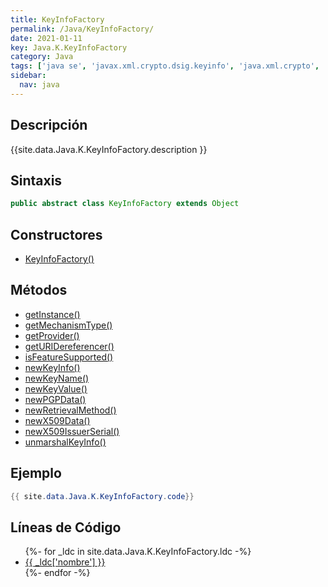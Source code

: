 ```yaml
---
title: KeyInfoFactory
permalink: /Java/KeyInfoFactory/
date: 2021-01-11
key: Java.K.KeyInfoFactory
category: Java
tags: ['java se', 'javax.xml.crypto.dsig.keyinfo', 'java.xml.crypto', 'clase java', 'Java 1.6']
sidebar: 
  nav: java
---
```


## Descripción
{{site.data.Java.K.KeyInfoFactory.description }}

## Sintaxis
~~~java
public abstract class KeyInfoFactory extends Object
~~~

## Constructores
* [KeyInfoFactory()](/Java/KeyInfoFactory/KeyInfoFactory/)

## Métodos
* [getInstance()](/Java/KeyInfoFactory/getInstance/)
* [getMechanismType()](/Java/KeyInfoFactory/getMechanismType/)
* [getProvider()](/Java/KeyInfoFactory/getProvider/)
* [getURIDereferencer()](/Java/KeyInfoFactory/getURIDereferencer/)
* [isFeatureSupported()](/Java/KeyInfoFactory/isFeatureSupported/)
* [newKeyInfo()](/Java/KeyInfoFactory/newKeyInfo/)
* [newKeyName()](/Java/KeyInfoFactory/newKeyName/)
* [newKeyValue()](/Java/KeyInfoFactory/newKeyValue/)
* [newPGPData()](/Java/KeyInfoFactory/newPGPData/)
* [newRetrievalMethod()](/Java/KeyInfoFactory/newRetrievalMethod/)
* [newX509Data()](/Java/KeyInfoFactory/newX509Data/)
* [newX509IssuerSerial()](/Java/KeyInfoFactory/newX509IssuerSerial/)
* [unmarshalKeyInfo()](/Java/KeyInfoFactory/unmarshalKeyInfo/)

## Ejemplo
~~~java
{{ site.data.Java.K.KeyInfoFactory.code}}
~~~

## Líneas de Código
<ul>
{%- for _ldc in site.data.Java.K.KeyInfoFactory.ldc -%}
   <li>
       <a href="{{_ldc['url'] }}">{{ _ldc['nombre'] }}</a>
   </li>
{%- endfor -%}
</ul>
